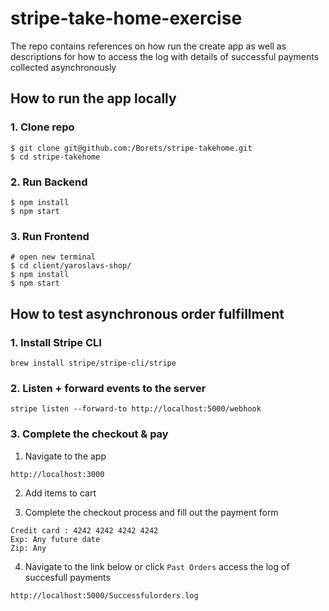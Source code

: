 # stripe-take-home-exercise 
The repo contains references on how run the create app as well as descriptions for how to access the log with details of successful payments collected asynchronously 

## How to run the app locally

### 1. Clone repo

```
$ git clone git@github.com:/Borets/stripe-takehome.git
$ cd stripe-takehome
```

### 2. Run Backend

```
$ npm install
$ npm start
```

### 3. Run Frontend

```
# open new terminal
$ cd client/yaroslavs-shop/
$ npm install
$ npm start
```

## How to test asynchronous order fulfillment   

### 1. Install Stripe CLI
```
brew install stripe/stripe-cli/stripe
```

### 2. Listen + forward events to the server

```
stripe listen --forward-to http://localhost:5000/webhook
```

### 3. Complete the checkout & pay 

1. Navigate to the app 
```
http://localhost:3000 
```

2. Add items to cart 

3. Complete the checkout process and fill out the payment form 
```
Credit card : 4242 4242 4242 4242
Exp: Any future date
Zip: Any 
```

4. Navigate to the link below or click `Past Orders` access the log of succesfull payments
```
http://localhost:5000/Successfulorders.log
```